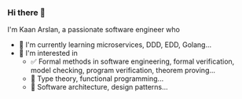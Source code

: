 ### Hi there 👋

I'm Kaan Arslan, a passionate software engineer who

- 🌱 I'm currently learning microservices, DDD, EDD, Golang...
- 🔭 I'm interested in
  - ✅ Formal methods in software engineering, formal verification, model checking, program verification, theorem proving...
  - 📐 Type theory, functional programming...
  - 🏢 Software architecture, design patterns...

